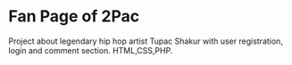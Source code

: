 # Fan Page of 2Pac

Project about legendary hip hop artist Tupac Shakur with user registration, login and comment section. HTML,CSS,PHP.
